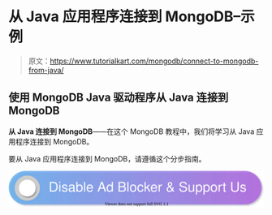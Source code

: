# 从 Java 应用程序连接到 MongoDB–示例

> 原文：<https://www.tutorialkart.com/mongodb/connect-to-mongodb-from-java/>

## 使用 MongoDB Java 驱动程序从 Java 连接到 MongoDB

**从 Java 连接到 MongoDB**——在这个 MongoDB 教程中，我们将学习从 Java 应用程序连接到 MongoDB。

要从 Java 应用程序连接到 MongoDB，请遵循这个分步指南。

[![](img/925da31b32d6bc3827932f6c8afb11bb.png)](https://www.tutorialkart.com/)